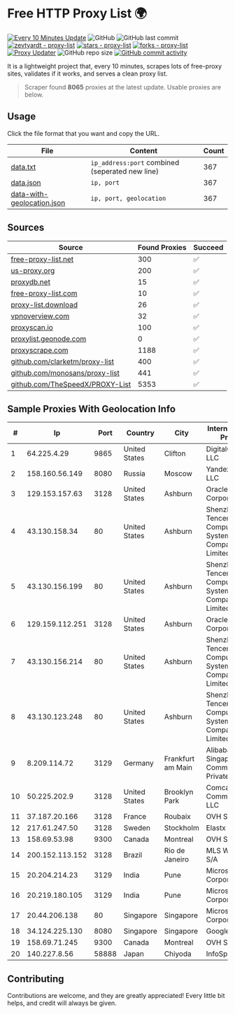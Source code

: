 
# Free HTTP Proxy List 🌍

[![Every 10 Minutes Update](https://github.com/mertguvencli/http-proxy-list/actions/workflows/main.yml/badge.svg?branch=main)](https://github.com/mertguvencli/http-proxy-list/actions/workflows/main.yml)
![GitHub](https://img.shields.io/github/license/mertguvencli/http-proxy-list)
![GitHub last commit](https://img.shields.io/github/last-commit/mertguvencli/http-proxy-list)
[![zevtyardt - proxy-list](https://img.shields.io/static/v1?label=zevtyardt&message=proxy-list&color=blue&logo=github)](https://github.com/zevtyardt/proxy-list "Go to GitHub repo")
[![stars - proxy-list](https://img.shields.io/github/stars/zevtyardt/proxy-list?style=social)](https://github.com/zevtyardt/proxy-list)
[![forks - proxy-list](https://img.shields.io/github/forks/zevtyardt/proxy-list?style=social)](https://github.com/zevtyardt/proxy-list)
[![Proxy Updater](https://github.com/zevtyardt/proxy-list/workflows/Proxy%20Updater/badge.svg)](https://github.com/zevtyardt/proxy-list/actions?query=workflow:"Proxy+Updater")
![GitHub repo size](https://img.shields.io/github/repo-size/zevtyardt/proxy-list)
[![GitHub commit activity](https://img.shields.io/github/commit-activity/m/zevtyardt/proxy-list?logo=commits)](https://github.com/zevtyardt/proxy-list/commits/main)

It is a lightweight project that, every 10 minutes, scrapes lots of free-proxy sites, validates if it works, and serves a clean proxy list.

> Scraper found **8065** proxies at the latest update. Usable proxies are below.

## Usage

Click the file format that you want and copy the URL.

|File|Content|Count|
|----|-------|-----|
|[data.txt](https://raw.githubusercontent.com/mertguvencli/http-proxy-list/main/proxy-list/data.txt)|`ip_address:port` combined (seperated new line)|367|
|[data.json](https://raw.githubusercontent.com/mertguvencli/http-proxy-list/main/proxy-list/data.json)|`ip, port`|367|
|[data-with-geolocation.json](https://raw.githubusercontent.com/mertguvencli/http-proxy-list/main/proxy-list/data-with-geolocation.json)|`ip, port, geolocation`|367|

## Sources

|Source|Found Proxies|Succeed|
|------|-------------|-------|
|[free-proxy-list.net](https://free-proxy-list.net)|300|✅|
|[us-proxy.org](https://www.us-proxy.org)|200|✅|
|[proxydb.net](http://proxydb.net)|15|✅|
|[free-proxy-list.com](https://free-proxy-list.com/?page=&port=&type%5B%5D=http&type%5B%5D=https&up_time=0&search=Search)|10|✅|
|[proxy-list.download](https://www.proxy-list.download/HTTP)|26|✅|
|[vpnoverview.com](https://vpnoverview.com/privacy/anonymous-browsing/free-proxy-servers)|32|✅|
|[proxyscan.io](https://www.proxyscan.io)|100|✅|
|[proxylist.geonode.com](https://proxylist.geonode.com/api/proxy-list?limit=300&page=1&sort_by=lastChecked&sort_type=desc&protocols=http,https)|0|✅|
|[proxyscrape.com](https://api.proxyscrape.com/v2/?request=displayproxies&protocol=http&timeout=10000&country=all&ssl=all&anonymity=all)|1188|✅|
|[github.com/clarketm/proxy-list](https://raw.githubusercontent.com/clarketm/proxy-list/master/proxy-list-raw.txt)|400|✅|
|[github.com/monosans/proxy-list](https://raw.githubusercontent.com/monosans/proxy-list/main/proxies/http.txt)|441|✅|
|[github.com/TheSpeedX/PROXY-List](https://raw.githubusercontent.com/TheSpeedX/PROXY-List/master/http.txt)|5353|✅|


## Sample Proxies With Geolocation Info

|#|Ip|Port|Country|City|Internet Service Provider|
|-|--|----|-------|----|-------------------------|
|1|64.225.4.29|9865|United States|Clifton|DigitalOcean, LLC|
|2|158.160.56.149|8080|Russia|Moscow|Yandex.Cloud LLC|
|3|129.153.157.63|3128|United States|Ashburn|Oracle Corporation|
|4|43.130.158.34|80|United States|Ashburn|Shenzhen Tencent Computer Systems Company Limited|
|5|43.130.156.199|80|United States|Ashburn|Shenzhen Tencent Computer Systems Company Limited|
|6|129.159.112.251|3128|United States|Ashburn|Oracle Corporation|
|7|43.130.156.214|80|United States|Ashburn|Shenzhen Tencent Computer Systems Company Limited|
|8|43.130.123.248|80|United States|Ashburn|Shenzhen Tencent Computer Systems Company Limited|
|9|8.209.114.72|3129|Germany|Frankfurt am Main|Alibaba.com Singapore E-Commerce Private Limited|
|10|50.225.202.9|3128|United States|Brooklyn Park|Comcast Cable Communications, LLC|
|11|37.187.20.166|3128|France|Roubaix|OVH SAS|
|12|217.61.247.50|3128|Sweden|Stockholm|Elastx AB|
|13|158.69.53.98|9300|Canada|Montreal|OVH SAS|
|14|200.152.113.152|3128|Brazil|Rio de Janeiro|MLS Wireless S/A|
|15|20.204.214.23|3129|India|Pune|Microsoft Corporation|
|16|20.219.180.105|3129|India|Pune|Microsoft Corporation|
|17|20.44.206.138|80|Singapore|Singapore|Microsoft Corporation|
|18|34.124.225.130|8080|Singapore|Singapore|Google LLC|
|19|158.69.71.245|9300|Canada|Montreal|OVH SAS|
|20|140.227.8.56|58888|Japan|Chiyoda|InfoSphere|



## Contributing

Contributions are welcome, and they are greatly appreciated! Every
little bit helps, and credit will always be given.

